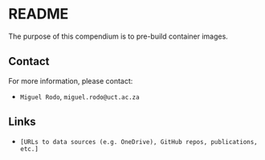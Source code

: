 # README


The purpose of this compendium is to pre-build container images.

## Contact

For more information, please contact:
- `Miguel Rodo`, `miguel.rodo@uct.ac.za`

## Links

- `[URLs to data sources (e.g. OneDrive), GitHub repos, publications, etc.]`

